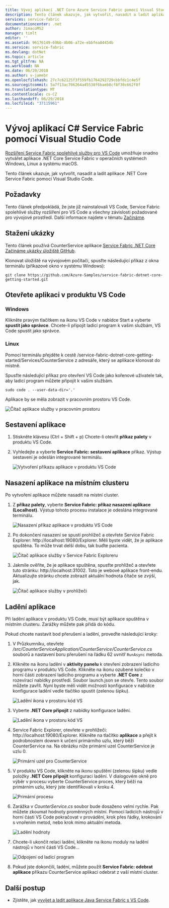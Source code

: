 ```yaml
---
title: Vývoj aplikací .NET Core Azure Service Fabric pomocí Visual Studio Code | Microsoft Docs
description: Tento článek ukazuje, jak vytvořit, nasadit a ladit aplikace .NET Core Service Fabric pomocí Visual Studio Code.
services: service-fabric
documentationcenter: .net
author: JimacoMS2
manager: timlt
editor: ''
ms.assetid: 96176149-69bb-4b06-a72e-ebbfea84454b
ms.service: service-fabric
ms.devlang: dotNet
ms.topic: article
ms.tgt_pltfrm: NA
ms.workload: NA
ms.date: 06/29/2018
ms.author: v-jamebr
ms.openlocfilehash: 27c7c62125f3f559fb1764292729cbbfdc1c4e5f
ms.sourcegitcommit: 5a7f13ac706264a45538f6baeb8cf8f30c662f8f
ms.translationtype: MT
ms.contentlocale: cs-CZ
ms.lasthandoff: 06/29/2018
ms.locfileid: "37115961"
---
```

# <a name="develop-c-service-fabric-applications-with-visual-studio-code"></a>Vývoj aplikací C# Service Fabric pomocí Visual Studio Code

[Rozšíření Service Fabric spolehlivé služby pro VS Code](https://marketplace.visualstudio.com/items?itemName=ms-azuretools.vscode-service-fabric-reliable-services) umožňuje snadno vytvářet aplikace .NET Core Service Fabric v operačních systémech Windows, Linux a systému macOS.

Tento článek ukazuje, jak vytvořit, nasadit a ladit aplikace .NET Core Service Fabric pomocí Visual Studio Code.

## <a name="prerequisites"></a>Požadavky

Tento článek předpokládá, že jste již nainstalovali VS Code, Service Fabric spolehlivé služby rozšíření pro VS Code a všechny závislosti požadované pro vývojové prostředí. Další informace najdete v tématu [Začínáme](./service-fabric-get-started-vs-code.md#prerequisites).

## <a name="download-the-sample"></a>Stažení ukázky
Tento článek používá CounterService aplikace [Service Fabric .NET Core Začínáme ukázky úložiště GitHub](https://github.com/Azure-Samples/service-fabric-dotnet-core-getting-started). 

Klonovat úložiště na vývojovém počítači, spusťte následující příkaz z okna terminálu (příkazové okno v systému Windows):

```
git clone https://github.com/Azure-Samples/service-fabric-dotnet-core-getting-started.git
```

## <a name="open-the-application-in-vs-code"></a>Otevřete aplikaci v produktu VS Code

### <a name="windows"></a>Windows
Klikněte pravým tlačítkem na ikonu VS Code v nabídce Start a vyberte **spustit jako správce**. Chcete-li připojit ladicí program k vašim službám, VS Code spustit jako správce.

### <a name="linux"></a>Linux
Pomocí terminálu přejděte k cestě /service-fabric-dotnet-core-getting-started/Services/CounterService z adresáře, který se aplikace klonovat do místně.

Spusťte následující příkaz pro otevření VS Code jako kořenové uživatele tak, aby ladicí program můžete připojit k vašim službám.
```
sudo code . --user-data-dir='.'
```

Aplikace by se měla zobrazit v pracovním prostoru VS Code.

![Čítač aplikace služby v pracovním prostoru](./media/service-fabric-develop-csharp-applications-with-vs-code/counter-service-application-in-workspace.png)

## <a name="build-the-application"></a>Sestavení aplikace
1. Stiskněte klávesu (Ctrl + Shift + p) Chcete-li otevřít **příkaz palety** v produktu VS Code.
2. Vyhledejte a vyberte **Service Fabric: sestavení aplikace** příkaz. Výstup sestavení je odeslán integrované terminálu.

   ![Vytvoření příkazu aplikace v produktu VS Code](./media/service-fabric-develop-csharp-applications-with-vs-code/sf-build-application.png)

## <a name="deploy-the-application-to-the-local-cluster"></a>Nasazení aplikace na místním clusteru
Po vytvoření aplikace můžete nasadit na místní cluster. 

1. Z **příkaz palety**, vyberte **Service Fabric: příkaz nasazení aplikace (Localhost)**. Výstup tohoto procesu instalace je odeslána integrované terminálu.

   ![Nasazení příkaz aplikace v produktu VS Code](./media/service-fabric-develop-csharp-applications-with-vs-code/sf-deploy-application.png)

4. Po dokončení nasazení se spustí prohlížeč a otevřete Service Fabric Explorer: http://localhost:19080/Explorer. Měli byste vidět, že je aplikace spuštěna. To může trvat delší dobu, tak buďte pacienta. 

   ![Čítač aplikace služby v Service Fabric Exploreru](./media/service-fabric-develop-csharp-applications-with-vs-code/sfx-verify-deploy.png)

4. Jakmile ověříte, že je aplikace spuštěna, spusťte prohlížeč a otevřete tuto stránku: http://localhost:31002. Toto je webové aplikace front-endu. Aktualizujte stránku chcete zobrazit aktuální hodnota čítače se zvýší, jak.

   ![Čítač aplikace služby v prohlížeči](./media/service-fabric-develop-csharp-applications-with-vs-code/counter-service-running.png)

## <a name="debug-the-application"></a>Ladění aplikace
Při ladění aplikace v produktu VS Code, musí být aplikace spuštěna v místním clusteru. Zarážky můžete pak přidá do kódu.

Pokud chcete nastavit bod přerušení a ladění, proveďte následující kroky:
1. V Průzkumníku, otevřete */src/CounterServiceApplication/CounterService/CounterService.cs* souborů a nastavení boru přerušení na řádku 62 uvnitř `RunAsync` metoda.
3. Klikněte na ikonu ladění v **aktivity panelu** k otevření zobrazení ladicího programu v produktu VS Code. Klikněte na ikonu ozubené kolečko v horní části zobrazení ladicího programu a vyberte **.NET Core** z rozevírací nabídky prostředí. Soubor launch.json se otevře. Tento soubor můžete zavřít. Nyní byste měli vidět možnosti konfigurace v nabídce konfigurace ladění vedle tlačítko spustit (zelenou šipku).

   ![Ladění ikona v prostoru kód VS](./media/service-fabric-develop-csharp-applications-with-vs-code/debug-icon-workspace.png)

2. Vyberte **.NET Core připojit** z nabídky konfigurace ladění.

   ![Ladění ikona v prostoru kód VS](./media/service-fabric-develop-csharp-applications-with-vs-code/debug-start.png)

3. Service Fabric Explorer, otevřete v prohlížeči: http://localhost:19080/Explorer. Klikněte na tlačítko **aplikace** a přejít k podrobnostem dowwn k určení primárního uzlu, který běží CounterService na. Na obrázku níže primární uzel CounterService je uzlu 0.

   ![Primární uzel pro CounterService](./media/service-fabric-develop-csharp-applications-with-vs-code/counter-service-primary-node.png)

4. V produktu VS Code, klikněte na ikonu spuštění (zelenou šipku) vedle položky **.NET Core připojit** konfiguraci ladění. V dialogovém okně pro výběr v procesu vyberte CounterService proces, který běží na primárním uzlu, který jste identifikovali v kroku 4.

   ![Primární procesu](./media/service-fabric-develop-csharp-applications-with-vs-code/select-process.png)

5. Zarážka v *CounterService.cs* soubor bude dosaženo velmi rychle. Pak můžete zkoumat hodnoty proměnných místní. Pomocí ladicích nástrojů v horní části VS Code pokračovat v provádění, krok přes řádky, krokování s vnořením metod, nebo krok mimo aktuální metoda. 

   ![Ladění hodnoty](./media/service-fabric-develop-csharp-applications-with-vs-code/breakpoint-hit.png)

6. Chcete-li ukončit relaci ladění, klikněte na ikonu moduly na ladění nástrojů v horní části VS Code...
   
   ![Odpojení od ladicí program](./media/service-fabric-develop-csharp-applications-with-vs-code/debug-bar-disconnect.png)
       
7. Pokud jste dokončili, ladění, můžete použít **Service Fabric: odebrat aplikace** příkazu CounterService aplikaci odebrat z vaší místní cluster. 

## <a name="next-steps"></a>Další postup

* Zjistěte, jak [vyvíjet a ladit aplikace Java Service Fabric s VS Code](./service-fabric-develop-java-applications-with-vs-code.md).



